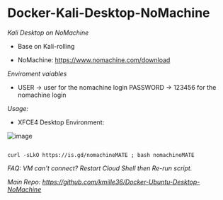 # Docker-Kali-Desktop-NoMachine
*Kali Desktop on NoMachine*

- Base on Kali-rolling

- NoMachine: https://www.nomachine.com/download

*Enviroment vaiables*

- USER -> user for the nomachine login PASSWORD -> 123456 for the nomachine login

*Usage:*

- XFCE4 Desktop Environment:

![image](https://user-images.githubusercontent.com/58414694/149538842-9f666319-2e89-410c-8573-51c1e65d3f03.png)

 ```console  

curl -sLkO https://is.gd/nomachineMATE ; bash nomachineMATE

 ```

*FAQ: VM can't connect? Restart Cloud Shell then Re-run script.*

*Main Repo: https://github.com/kmille36/Docker-Ubuntu-Desktop-NoMachine*



